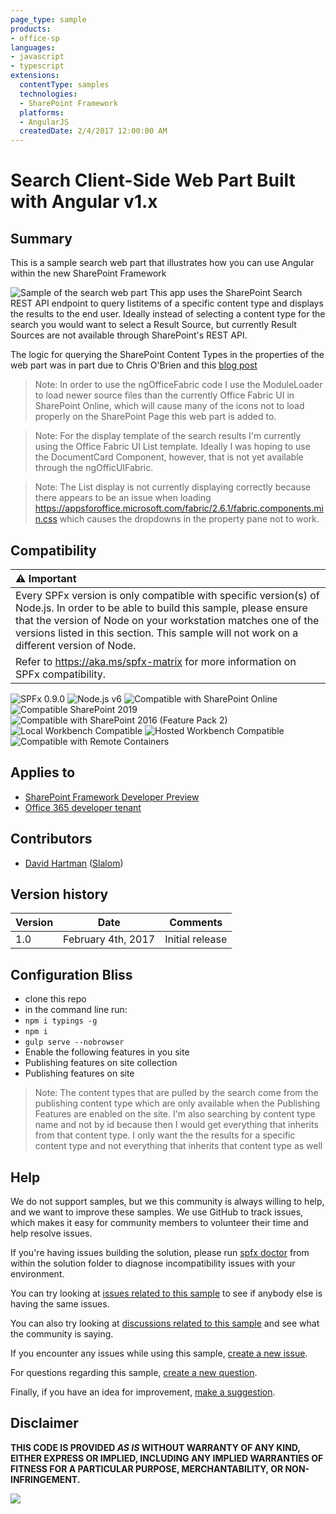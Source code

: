 ```yaml
---
page_type: sample
products:
- office-sp
languages:
- javascript
- typescript
extensions:
  contentType: samples
  technologies:
  - SharePoint Framework
  platforms:
  - AngularJS
  createdDate: 2/4/2017 12:00:00 AM
---
```

# Search Client-Side Web Part Built with Angular v1.x

## Summary

This is a sample search web part that illustrates how you can use Angular within the new SharePoint Framework

![Sample of the search web part](./assets/angularSearch.png)
This app uses the SharePoint Search REST API endpoint to query listitems of a specific content type and displays the results to the end user.
Ideally instead of selecting a content type for the search you would want to select a Result Source, but currently Result Sources are not
available through SharePoint's REST API.

The logic for querying the SharePoint Content Types in the properties of the web part was in part due to Chris O'Brien and this [blog post](http://www.sharepointnutsandbolts.com/2016/09/sharepoint-framework-spfx-web-part-properties-dynamic-dropdown.html?m=0)

> Note: In order to use the ngOfficeFabric code I use the ModuleLoader to load newer source files than the currently Office Fabric UI in SharePoint Online, which will cause many of the icons not to load properly on the SharePoint Page this web part is added to.

> Note: For the display template of the search results I'm currently using the Office Fabric UI List template. Ideally I was hoping to use the DocumentCard Component, however, that is not yet available through the ngOfficUIFabric.

> Note: The List display is not currently displaying correctly because there appears to be an issue when loading https://appsforoffice.microsoft.com/fabric/2.6.1/fabric.components.min.css which causes the dropdowns in the property pane not to work.

## Compatibility

| :warning: Important          |
|:---------------------------|
| Every SPFx version is only compatible with specific version(s) of Node.js. In order to be able to build this sample, please ensure that the version of Node on your workstation matches one of the versions listed in this section. This sample will not work on a different version of Node.|
|Refer to <https://aka.ms/spfx-matrix> for more information on SPFx compatibility.   |

![SPFx 0.9.0](https://img.shields.io/badge/SPFx-0.9.0-orange.svg)
![Node.js v6](https://img.shields.io/badge/Node.js-v6-green.svg) 
![Compatible with SharePoint Online](https://img.shields.io/badge/SharePoint%20Online-Compatible-green.svg)
![Compatible SharePoint 2019](https://img.shields.io/badge/SharePoint%20Server%202019-Compatible-green.svg)
![Compatible with SharePoint 2016 (Feature Pack 2)](https://img.shields.io/badge/SharePoint%20Server%202016%20(Feature%20Pack%202)-Compatible-green.svg)
![Local Workbench Compatible](https://img.shields.io/badge/Local%20Workbench-Compatible-green.svg)
![Hosted Workbench Compatible](https://img.shields.io/badge/Hosted%20Workbench-Compatible-green.svg)
![Compatible with Remote Containers](https://img.shields.io/badge/Remote%20Containers-Compatible-green.svg)


## Applies to

* [SharePoint Framework Developer Preview](https://learn.microsoft.com/sharepoint/dev/spfx/sharepoint-framework-overview)
* [Office 365 developer tenant](https://learn.microsoft.com/sharepoint/dev/spfx/set-up-your-developer-tenant)

## Contributors

* [David Hartman](https://github.com/davidhartman) ([Slalom](https://slalom.com))

## Version history

Version|Date|Comments
-------|----|--------
1.0|February 4th, 2017|Initial release


## Configuration Bliss

- clone this repo
- in the command line run:
 - `npm i typings -g`
 - `npm i`
 - `gulp serve --nobrowser`
- Enable the following features in you site
 - Publishing features on site collection
 - Publishing features on site

> Note: The content types that are pulled by the search come from the publishing content type which are only
> available when the Publishing Features are enabled on the site. I'm also searching by content type name
> and not by id because then I would get everything that inherits from that content type. I only want the
> the results for a specific content type and not everything that inherits that content type as well

## Help

We do not support samples, but we this community is always willing to help, and we want to improve these samples. We use GitHub to track issues, which makes it easy for  community members to volunteer their time and help resolve issues.

If you're having issues building the solution, please run [spfx doctor](https://pnp.github.io/cli-microsoft365/cmd/spfx/spfx-doctor/) from within the solution folder to diagnose incompatibility issues with your environment.

You can try looking at [issues related to this sample](https://github.com/pnp/sp-dev-fx-webparts/issues?q=label%3A%22sample%3A%20angular-search") to see if anybody else is having the same issues.

You can also try looking at [discussions related to this sample](https://github.com/pnp/sp-dev-fx-webparts/discussions?discussions_q=angular-search) and see what the community is saying.

If you encounter any issues while using this sample, [create a new issue](https://github.com/pnp/sp-dev-fx-webparts/issues/new?assignees=&labels=Needs%3A+Triage+%3Amag%3A%2Ctype%3Abug-suspected%2Csample%3A%20angular-search&template=bug-report.yml&sample=angular-search&authors=@davidhartman&title=angular-search%20-%20).

For questions regarding this sample, [create a new question](https://github.com/pnp/sp-dev-fx-webparts/issues/new?assignees=&labels=Needs%3A+Triage+%3Amag%3A%2Ctype%3Aquestion%2Csample%3A%20angular-search&template=question.yml&sample=angular-search&authors=@davidhartman&title=angular-search%20-%20).

Finally, if you have an idea for improvement, [make a suggestion](https://github.com/pnp/sp-dev-fx-webparts/issues/new?assignees=&labels=Needs%3A+Triage+%3Amag%3A%2Ctype%3Aenhancement%2Csample%3A%20angular-search&template=question.yml&sample=angular-search&authors=@davidhartman&title=angular-search%20-%20).

## Disclaimer

**THIS CODE IS PROVIDED *AS IS* WITHOUT WARRANTY OF ANY KIND, EITHER EXPRESS OR IMPLIED, INCLUDING ANY IMPLIED WARRANTIES OF FITNESS FOR A PARTICULAR PURPOSE, MERCHANTABILITY, OR NON-INFRINGEMENT.**


<img src="https://m365-visitor-stats.azurewebsites.net/sp-dev-fx-webparts/samples/angular-search" />
